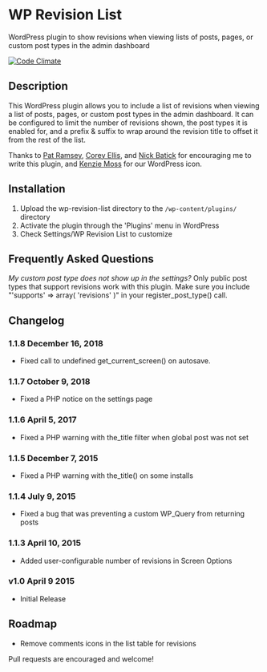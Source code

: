 # WP Revision List

WordPress plugin to show revisions when viewing lists of posts, pages, or custom post types in the admin dashboard

[![Code Climate](https://codeclimate.com/github/petenelson/wp-revision-list/badges/gpa.svg)](https://codeclimate.com/github/petenelson/wp-revision-list)

## Description

This WordPress plugin allows you to include a list of revisions when viewing a list of posts, pages, or custom post types in the admin dashboard.  It can be configured
to limit the number of revisions shown, the post types it is enabled for, and a prefix & suffix to wrap around the revision title to offset it from the rest of the list.

Thanks to [Pat Ramsey](https://twitter.com/pat_ramsey), [Corey Ellis](https://twitter.com/zzramesses), and [Nick Batick](https://twitter.com/Nick_Batik) for
encouraging me to write this plugin, and [Kenzie Moss](https://twitter.com/kenziemoss) for our WordPress icon.

## Installation

1. Upload the wp-revision-list directory to the `/wp-content/plugins/` directory
2. Activate the plugin through the 'Plugins' menu in WordPress
3. Check Settings/WP Revision List to customize

## Frequently Asked Questions

*My custom post type does not show up in the settings?*
Only public post types that support revisions work with this plugin.  Make sure you include "'supports' => array( 'revisions' )" in your register_post_type() call.


## Changelog

### 1.1.8 December 16, 2018
- Fixed call to undefined get_current_screen() on autosave.

### 1.1.7 October 9, 2018
- Fixed a PHP notice on the settings page

### 1.1.6 April 5, 2017
- Fixed a PHP warning with the_title filter when global post was not set

### 1.1.5 December 7, 2015
- Fixed a PHP warning with the_title() on some installs

### 1.1.4 July 9, 2015
- Fixed a bug that was preventing a custom WP_Query from returning posts

### 1.1.3 April 10, 2015
- Added user-configurable number of revisions in Screen Options

### v1.0 April 9 2015
- Initial Release

## Roadmap

- Remove comments icons in the list table for revisions

Pull requests are encouraged and welcome!


